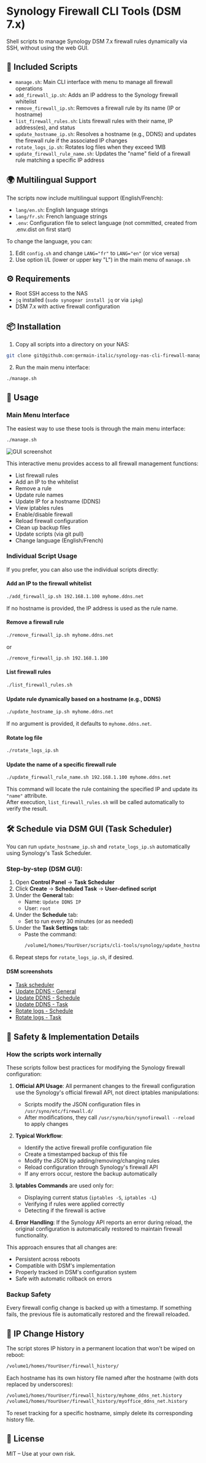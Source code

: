 # Synology Firewall CLI Tools (DSM 7.x)

Shell scripts to manage Synology DSM 7.x firewall rules dynamically via SSH, without using the web GUI.

## 🔧 Included Scripts

- `manage.sh`: Main CLI interface with menu to manage all firewall operations
- `add_firewall_ip.sh`: Adds an IP address to the Synology firewall whitelist
- `remove_firewall_ip.sh`: Removes a firewall rule by its name (IP or hostname)
- `list_firewall_rules.sh`: Lists firewall rules with their name, IP address(es), and status
- `update_hostname_ip.sh`: Resolves a hostname (e.g., DDNS) and updates the firewall rule if the associated IP changes
- `rotate_logs_ip.sh`: Rotates log files when they exceed 1MB
- `update_firewall_rule_name.sh`: Updates the "name" field of a firewall rule matching a specific IP address

## 🌍 Multilingual Support

The scripts now include multilingual support (English/French):

- `lang/en.sh`: English language strings
- `lang/fr.sh`: French language strings
- `.env`: Configuration file to select language (not committed, created from .env.dist on first start)

To change the language, you can:
1. Edit `config.sh` and change `LANG="fr"` to `LANG="en"` (or vice versa)
2. Use option l/L (lower or upper key "L") in the main menu of `manage.sh`

## ⚙️ Requirements

- Root SSH access to the NAS
- `jq` installed (`sudo synogear install jq` or via `ipkg`)
- DSM 7.x with active firewall configuration

## 📦 Installation

1. Copy all scripts into a directory on your NAS:

```bash
git clone git@github.com:germain-italic/synology-nas-cli-firewall-manager.git
```

2. Run the main menu interface:

```bash
./manage.sh
```

## 🧪 Usage

### Main Menu Interface

The easiest way to use these tools is through the main menu interface:

```bash
./manage.sh
```

![GUI screenshot](screenshots/q1D882Yzbk.png)

This interactive menu provides access to all firewall management functions:

- List firewall rules
- Add an IP to the whitelist
- Remove a rule
- Update rule names
- Update IP for a hostname (DDNS)
- View iptables rules
- Enable/disable firewall
- Reload firewall configuration
- Clean up backup files
- Update scripts (via git pull)
- Change language (English/French)

### Individual Script Usage

If you prefer, you can also use the individual scripts directly:

#### Add an IP to the firewall whitelist

```bash
./add_firewall_ip.sh 192.168.1.100 myhome.ddns.net
```

If no hostname is provided, the IP address is used as the rule name.

#### Remove a firewall rule

```bash
./remove_firewall_ip.sh myhome.ddns.net
```

or

```bash
./remove_firewall_ip.sh 192.168.1.100
```

#### List firewall rules

```bash
./list_firewall_rules.sh
```

#### Update rule dynamically based on a hostname (e.g., DDNS)

```bash
./update_hostname_ip.sh myhome.ddns.net
```

If no argument is provided, it defaults to `myhome.ddns.net`.

#### Rotate log file

```bash
./rotate_logs_ip.sh
```

#### Update the name of a specific firewall rule

```bash
./update_firewall_rule_name.sh 192.168.1.100 myhome.ddns.net
```

This command will locate the rule containing the specified IP and update its `"name"` attribute.  
After execution, `list_firewall_rules.sh` will be called automatically to verify the result.

## 🛠️ Schedule via DSM GUI (Task Scheduler)

You can run `update_hostname_ip.sh` and `rotate_logs_ip.sh` automatically using Synology's Task Scheduler.

### Step-by-step (DSM GUI):

1. Open **Control Panel** → **Task Scheduler**
2. Click **Create** → **Scheduled Task** → **User-defined script**
3. Under the **General** tab:
   - Name: `Update DDNS IP`
   - User: `root`
4. Under the **Schedule** tab:
   - Set to run every 30 minutes (or as needed)
5. Under the **Task Settings** tab:
   - Paste the command:
     ```bash
     /volume1/homes/YourUser/scripts/cli-tools/synology/update_hostname_ip.sh
     ```
6. Repeat steps for `rotate_logs_ip.sh`, if desired.

#### DSM screenshots 

- [Task scheduler](screenshots/chrome_WnCAkr6PxU.png)
- [Update DDNS - General](screenshots/chrome_d9BmIjVpfx.png)
- [Update DDNS - Schedule](screenshots/chrome_kDxHyPqbSJ.png)
- [Update DDNS - Task](screenshots/chrome_rvF9eaVECz.png)
- [Rotate logs - Schedule](screenshots/chrome_8nY67MK55r.png)
- [Rotate logs - Task](screenshots/chrome_NKUCBflL0W.png)

## 🔐 Safety & Implementation Details

### How the scripts work internally

These scripts follow best practices for modifying the Synology firewall configuration:

1. **Official API Usage**: All permanent changes to the firewall configuration use the Synology's official firewall API, not direct iptables manipulations:
   - Scripts modify the JSON configuration files in `/usr/syno/etc/firewall.d/`
   - After modifications, they call `/usr/syno/bin/synofirewall --reload` to apply changes

2. **Typical Workflow**:
   - Identify the active firewall profile configuration file
   - Create a timestamped backup of this file
   - Modify the JSON by adding/removing/changing rules
   - Reload configuration through Synology's firewall API
   - If any errors occur, restore the backup automatically

3. **Iptables Commands** are used only for:
   - Displaying current status (`iptables -S`, `iptables -L`)
   - Verifying if rules were applied correctly
   - Detecting if the firewall is active

4. **Error Handling**: If the Synology API reports an error during reload, the original configuration is automatically restored to maintain firewall functionality.

This approach ensures that all changes are:
- Persistent across reboots
- Compatible with DSM's implementation
- Properly tracked in DSM's configuration system
- Safe with automatic rollback on errors

### Backup Safety

Every firewall config change is backed up with a timestamp. If something fails, the previous file is automatically restored and the firewall reloaded.

## 🧾 IP Change History

The script stores IP history in a permanent location that won't be wiped on reboot:
```bash
/volume1/homes/YourUser/firewall_history/
```

Each hostname has its own history file named after the hostname (with dots replaced by underscores):
```bash
/volume1/homes/YourUser/firewall_history/myhome_ddns_net.history
/volume1/homes/YourUser/firewall_history/myoffice_ddns_net.history
```

To reset tracking for a specific hostname, simply delete its corresponding history file.

## 📝 License

MIT – Use at your own risk.